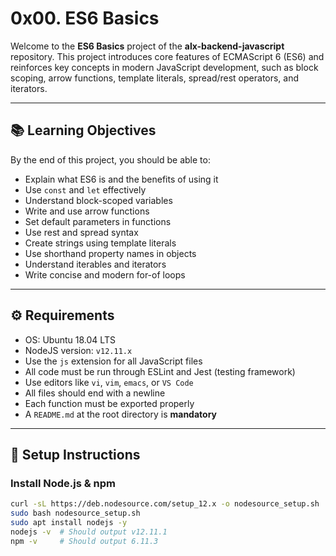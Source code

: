 # 0x00. ES6 Basics

Welcome to the **ES6 Basics** project of the **alx-backend-javascript** repository. This project introduces core features of ECMAScript 6 (ES6) and reinforces key concepts in modern JavaScript development, such as block scoping, arrow functions, template literals, spread/rest operators, and iterators.

---

## 📚 Learning Objectives

By the end of this project, you should be able to:


- Explain what ES6 is and the benefits of using it
- Use `const` and `let` effectively
- Understand block-scoped variables
- Write and use arrow functions
- Set default parameters in functions
- Use rest and spread syntax
- Create strings using template literals
- Use shorthand property names in objects
- Understand iterables and iterators
- Write concise and modern for-of loops

---

## ⚙️ Requirements

- OS: Ubuntu 18.04 LTS
- NodeJS version: `v12.11.x`
- Use the `js` extension for all JavaScript files
- All code must be run through ESLint and Jest (testing framework)
- Use editors like `vi`, `vim`, `emacs`, or `VS Code`
- All files should end with a newline
- Each function must be exported properly
- A `README.md` at the root directory is **mandatory**

---

## 🔧 Setup Instructions

### Install Node.js & npm

```bash
curl -sL https://deb.nodesource.com/setup_12.x -o nodesource_setup.sh
sudo bash nodesource_setup.sh
sudo apt install nodejs -y
nodejs -v  # Should output v12.11.1
npm -v     # Should output 6.11.3

